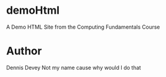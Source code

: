 # demoHtml
A Demo HTML Site from the Computing Fundamentals Course

# Author
Dennis Devey
Not my name cause why would I do that

